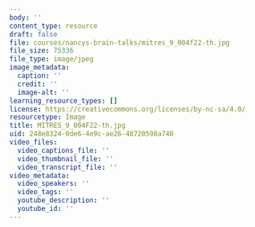 ```yaml
---
body: ''
content_type: resource
draft: false
file: courses/nancys-brain-talks/mitres_9_004f22-th.jpg
file_size: 75336
file_type: image/jpeg
image_metadata:
  caption: ''
  credit: ''
  image-alt: ''
learning_resource_types: []
license: https://creativecommons.org/licenses/by-nc-sa/4.0/
resourcetype: Image
title: MITRES_9_004F22-th.jpg
uid: 248e8324-0de6-4e9c-ae26-48720598a740
video_files:
  video_captions_file: ''
  video_thumbnail_file: ''
  video_transcript_file: ''
video_metadata:
  video_speakers: ''
  video_tags: ''
  youtube_description: ''
  youtube_id: ''
---
```

